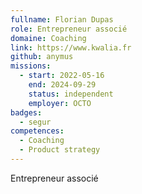 ```yaml
---
fullname: Florian Dupas
role: Entrepreneur associé
domaine: Coaching
link: https://www.kwalia.fr
github: anymus
missions:
  - start: 2022-05-16
    end: 2024-09-29
    status: independent
    employer: OCTO
badges:
  - segur
competences:
  - Coaching
  - Product strategy
---
```

Entrepreneur associé